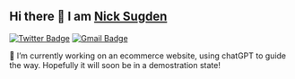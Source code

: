 ## Hi there 👋 I am [Nick Sugden](https://nicks.design/)

[![Twitter Badge](https://img.shields.io/badge/-@nick_sugden-1ca0f1?style=flat-square&labelColor=1ca0f1&logo=twitter&logoColor=white&link=https://twitter.com/nick_sugden)](https://twitter.com/nick_sugden) 
[![Gmail Badge](https://img.shields.io/badge/-hi@nicks.design-c14438?style=flat-square&logo=Gmail&logoColor=white&link=mailto:hi@nicks.design)](mailto:hi@nicks.design)

🔭 I’m currently working on an ecommerce website, using chatGPT to guide the way. Hopefully it will soon be in a demostration state!
